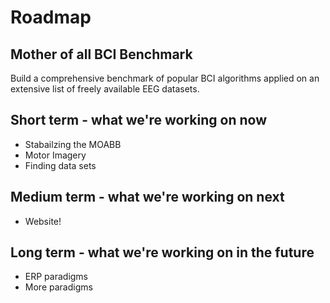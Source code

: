 # Roadmap

## Mother of all BCI Benchmark

Build a comprehensive benchmark of popular BCI algorithms applied on an extensive list of freely available EEG datasets.

## Short term - what we're working on now

- Stabailzing the MOABB
- Motor Imagery
- Finding data sets

## Medium term - what we're working on next

- Website!

## Long term - what we're working on in the future

- ERP paradigms
- More paradigms
